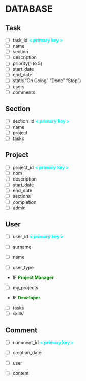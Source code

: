 # DATABASE

## Task
- [ ] task_id  <span style="color:cyan">**< primary key >**</span> 
- [ ] name
- [ ] section
- [ ] description
- [ ] priority(1 to 5)
- [ ] start_date
- [ ] end_date
- [ ] state(“On Going” “Done” “Stop”)
- [ ] users
- [ ] comments

## Section
- [ ] section_id  <span style="color:cyan">**< primary key >**</span> 
- [ ] name
- [ ] project
- [ ] tasks

## Project
- [ ] project_id  <span style="color:cyan">**< primary key >**</span> 
- [ ] nom
- [ ] description
- [ ] start_date
- [ ] end_date
- [ ] sections
- [ ] completion
- [ ] admin

## User
- [ ] user_id  <span style="color:cyan">**< primary key >**</span> 
- [ ] surname
- [ ] name
- [ ] user_type


- IF <span style="color:green">**Project Manager**</span> 
- [ ] my_projects 


- IF <span style="color:green">**Developer**</span>
- [ ] tasks
- [ ] skills

## Comment
- [ ] comment_id  <span style="color:cyan">**< primary key >**</span> 
- [ ] creation_date
- [ ] user
- [ ] content



